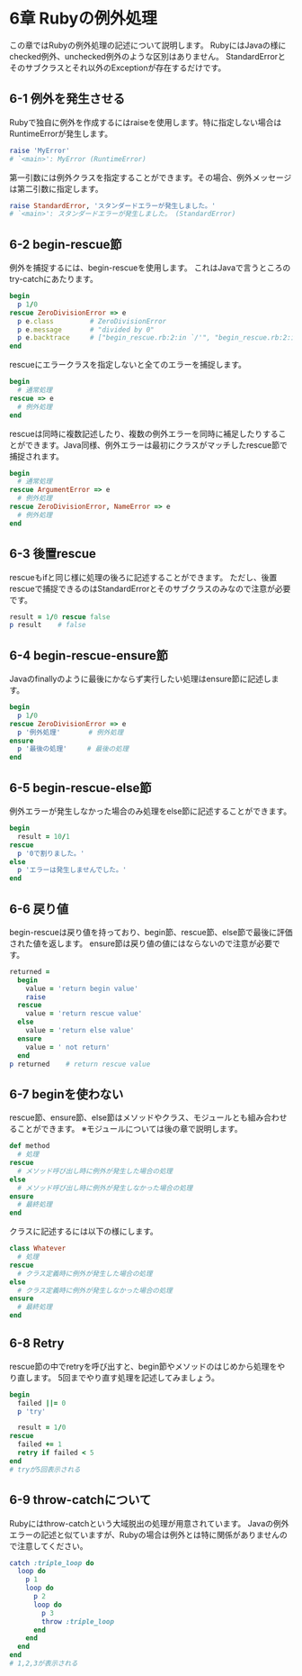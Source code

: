 # 6章 Rubyの例外処理
この章ではRubyの例外処理の記述について説明します。
RubyにはJavaの様にchecked例外、unchecked例外のような区別はありません。
StandardErrorとそのサブクラスとそれ以外のExceptionが存在するだけです。

## 6-1 例外を発生させる
Rubyで独自に例外を作成するにはraiseを使用します。特に指定しない場合はRuntimeErrorが発生します。
```ruby
raise 'MyError'   
# `<main>': MyError (RuntimeError)
```
第一引数には例外クラスを指定することができます。その場合、例外メッセージは第二引数に指定します。
```ruby
raise StandardError, 'スタンダードエラーが発生しました。'
# `<main>': スタンダードエラーが発生しました。 (StandardError)
```
## 6-2 begin-rescue節
例外を捕捉するには、begin-rescueを使用します。
これはJavaで言うところのtry-catchにあたります。
```ruby
begin
  p 1/0
rescue ZeroDivisionError => e
  p e.class         # ZeroDivisionError
  p e.message       # "divided by 0"
  p e.backtrace     # ["begin_rescue.rb:2:in `/'", "begin_rescue.rb:2:in `<main>'"]
end
```
rescueにエラークラスを指定しないと全てのエラーを捕捉します。
```ruby
begin
  # 通常処理
rescue => e
  # 例外処理
end
```
rescueは同時に複数記述したり、複数の例外エラーを同時に補足したりすることができます。Java同様、例外エラーは最初にクラスがマッチしたrescue節で捕捉されます。
```ruby
begin
  # 通常処理
rescue ArgumentError => e
  # 例外処理
rescue ZeroDivisionError, NameError => e
  # 例外処理
end
```
## 6-3 後置rescue
rescueもifと同じ様に処理の後ろに記述することができます。
ただし、後置rescueで捕捉できるのはStandardErrorとそのサブクラスのみなので注意が必要です。
```ruby
result = 1/0 rescue false
p result    # false
```
## 6-4 begin-rescue-ensure節
Javaのfinallyのように最後にかならず実行したい処理はensure節に記述します。
```ruby
begin
  p 1/0
rescue ZeroDivisionError => e
  p '例外処理'       # 例外処理
ensure
  p '最後の処理'     # 最後の処理
end
```
## 6-5 begin-rescue-else節
例外エラーが発生しなかった場合のみ処理をelse節に記述することができます。
```ruby
begin
  result = 10/1
rescue
  p '0で割りました。'
else
  p 'エラーは発生しませんでした。'
end
```
## 6-6 戻り値
begin-rescueは戻り値を持っており、begin節、rescue節、else節で最後に評価された値を返します。
ensure節は戻り値の値にはならないので注意が必要です。
```ruby
returned =
  begin
    value = 'return begin value'
    raise
  rescue
    value = 'return rescue value'
  else
    value = 'return else value'
  ensure
    value = ' not return'
  end
p returned    # return rescue value
```
## 6-7 beginを使わない
rescue節、ensure節、else節はメソッドやクラス、モジュールとも組み合わせることができます。
※モジュールについては後の章で説明します。
```ruby
def method
  # 処理
rescue
  # メソッド呼び出し時に例外が発生した場合の処理
else
  # メソッド呼び出し時に例外が発生しなかった場合の処理
ensure
  # 最終処理
end
```
クラスに記述するには以下の様にします。
```ruby
class Whatever
  # 処理
rescue
  # クラス定義時に例外が発生した場合の処理
else
  # クラス定義時に例外が発生しなかった場合の処理
ensure
  # 最終処理
end
```
## 6-8 Retry
rescue節の中でretryを呼び出すと、begin節やメソッドのはじめから処理をやり直します。
5回までやり直す処理を記述してみましょう。
```ruby
begin
  failed ||= 0
  p 'try'

  result = 1/0
rescue
  failed += 1
  retry if failed < 5
end
# tryが5回表示される
```
## 6-9 throw-catchについて
Rubyにはthrow-catchという大域脱出の処理が用意されています。
Javaの例外エラーの記述と似ていますが、Rubyの場合は例外とは特に関係がありませんので注意してください。
```ruby
catch :triple_loop do
  loop do
    p 1
    loop do
      p 2
      loop do
        p 3
        throw :triple_loop
      end
    end
  end
end
# 1,2,3が表示される
```
